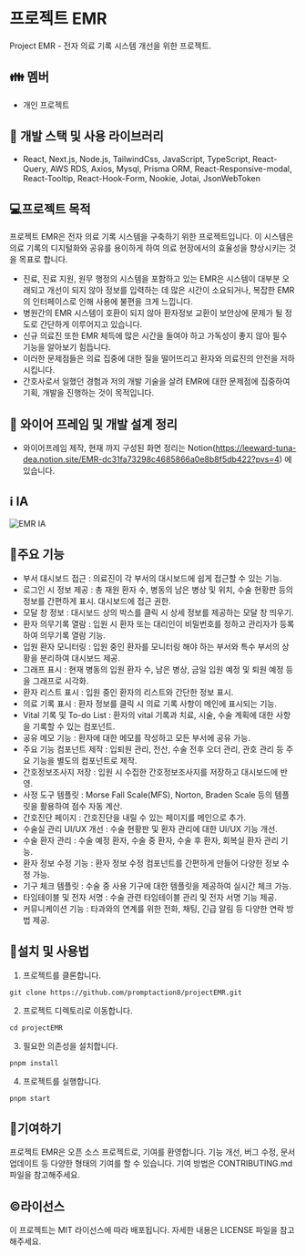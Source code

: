 # 프로젝트 EMR

Project EMR - 전자 의료 기록 시스템 개선을 위한 프로젝트.

## 👪 멤버

- 개인 프로젝트
 
## 🧰 개발 스택 및 사용 라이브러리

- React, Next.js, Node.js, TailwindCss, JavaScript, TypeScript, React-Query, AWS RDS, Axios, Mysql, Prisma ORM, React-Responsive-modal, React-Tooltip, React-Hook-Form, Nookie, Jotai, JsonWebToken
  
## 💻프로젝트 목적

프로젝트 EMR은 전자 의료 기록 시스템을 구축하기 위한 프로젝트입니다. 이 시스템은 의료 기록의 디지털화와 공유를 용이하게 하여 의료 현장에서의 효율성을 향상시키는 것을 목표로 합니다.

-   진료, 진료 지원, 원무 행정의 시스템을 포함하고 있는 EMR은 시스템이 대부분 오래되고 개선이 되지 않아 정보를 입력하는 데 많은 시간이 소요되거나, 복잡한 EMR의 인터페이스로 인해 사용에 불편을 크게 느낍니다.
-   병원간의 EMR 시스템이 호환이 되지 않아 환자정보 교환이 보안상에 문제가 될 정도로 간단하게 이루어지고 있습니다.
-   신규 의료진 또한 EMR 체득에 많은 시간을 들여야 하고 가독성이 좋지 않아 필수 기능을 알아보기 힘듭니다.
-   이러한 문제점들은 의료 집중에 대한 질을 떨어뜨리고 환자와 의료진의 안전을 저하시킵니다.
-   간호사로서 일했던 경험과 저의 개발 기술을 살려 EMR에 대한 문제점에 집중하여 기획, 개발을 진행하는 것이 목적입니다.

## 📌 와이어 프레임 및 개발 설계 정리

- 와이어프레임 제작, 현재 까지 구성된 화면 정리는 Notion(https://leeward-tuna-dea.notion.site/EMR-dc31fa73298c4685866a0e8b8f5db422?pvs=4) 에 있습니다.

## ℹ️ IA

![EMR IA](https://github.com/user-attachments/assets/2be3ad6c-5837-4505-b4ac-1e6369b9511b)


## 🧰주요 기능

- 부서 대시보드 접근 : 의료진이 각 부서의 대시보드에 쉽게 접근할 수 있는 기능.
- 로그인 시 정보 제공 : 총 재원 환자 수, 병동의 남은 병상 및 위치, 수술 현황판 등의 정보를 간편하게 표시. 대시보드에 접근 권한.
- 모달 창 정보 : 대시보드 상의 박스를 클릭 시 상세 정보를 제공하는 모달 창 띄우기.
- 환자 의무기록 열람 : 입원 시 환자 또는 대리인이 비밀번호를 정하고 관리자가 등록하여 의무기록 열람 기능.
- 입원 환자 모니터링 : 입원 중인 환자를 모니터링 해야 하는 부서와 특수 부서의 상황을 분리하여 대시보드 제공.
- 그래프 표시 : 현재 병동의 입원 환자 수, 남은 병상, 금일 입원 예정 및 퇴원 예정 등을 그래프로 시각화.
- 환자 리스트 표시 : 입원 중인 환자의 리스트와 간단한 정보 표시.
- 의료 기록 표시 : 환자 정보를 클릭 시 의료 기록 사항이 메인에 표시되는 기능.
- Vital 기록 및 To-do List : 환자의 vital 기록과 치료, 시술, 수술 계획에 대한 사항을 기록할 수 있는 컴포넌트.
- 공유 메모 기능 : 환자에 대한 메모를 작성하고 모든 부서에 공유 가능.
- 주요 기능 컴포넌트 제작 : 입퇴원 관리, 전산, 수술 전후 오더 관리, 관호 관리 등 주요 기능을 별도의 컴포넌트로 제작.
- 간호정보조사지 저장 : 입원 시 수집한 간호정보조사지를 저장하고 대시보드에 반영.
- 사정 도구 템플릿 : Morse Fall Scale(MFS), Norton, Braden Scale 등의 템플릿을 활용하여 점수 자동 계산.
- 간호진단 페이지 : 간호진단을 내릴 수 있는 페이지를 메인으로 추가.
- 수술실 관리 UI/UX 개선 : 수술 현황판 및 환자 관리에 대한 UI/UX 기능 개선.
- 수술 환자 관리 : 수술 예정 환자, 수술 중 환자, 수술 후 환자, 회복실 환자 관리 기능.
- 환자 정보 수정 기능 : 환자 정보 수정 컴포넌트를 간편하게 만들어 다양한 정보 수정 가능.
- 기구 체크 템플릿 : 수술 중 사용 기구에 대한 템플릿을 제공하여 실시간 체크 가능.
- 타임테이블 및 전자 서명 : 수술 관련 타임테이블 관리 및 전자 서명 기능 제공.
- 커뮤니케이션 기능 : 타과와의 연계를 위한 전화, 채팅, 긴급 알림 등 다양한 연락 방법 제공.

##  📓설치 및 사용법

1. 프로젝트를 클론합니다.

```
git clone https://github.com/promptaction8/projectEMR.git
```

2. 프로젝트 디렉토리로 이동합니다.

```
cd projectEMR
```

3. 필요한 의존성을 설치합니다.

```
pnpm install
```

4. 프로젝트를 실행합니다.

```
pnpm start
```

## 🚧기여하기

프로젝트 EMR은 오픈 소스 프로젝트로, 기여를 환영합니다. 기능 개선, 버그 수정, 문서 업데이트 등 다양한 형태의 기여를 할 수 있습니다. 기여 방법은 CONTRIBUTING.md 파일을 참고해주세요.

## ©️라이선스

이 프로젝트는 MIT 라이선스에 따라 배포됩니다. 자세한 내용은 LICENSE 파일을 참고해주세요.

